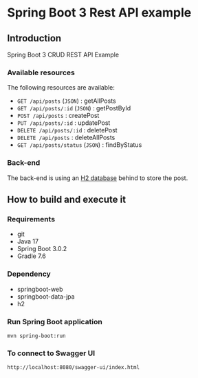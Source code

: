 # Spring Boot 3 Rest API example

## Introduction

Spring Boot 3 CRUD REST API Example

### Available resources

The following resources are available:

+ ``GET /api/posts`` (``JSON``) : getAllPosts
+ ``GET /api/posts/:id`` (``JSON``) : getPostById
+ ``POST /api/posts`` : createPost
+ ``PUT /api/posts/:id`` : updatePost
+ ``DELETE /api/posts/:id`` : deletePost
+ ``DELETE /api/posts`` : deleteAllPosts
+ ``GET /api/posts/status`` (``JSON``) : findByStatus

### Back-end

The back-end is using an [H2 database](https://www.h2database.com/) behind to store the post.

## How to build and execute it

### Requirements

+ git
+ Java 17
+ Spring Boot 3.0.2
+ Gradle 7.6

### Dependency

+ springboot-web
+ springboot-data-jpa
+ h2

### Run Spring Boot application

```
mvn spring-boot:run
```

### To connect to Swagger UI

```
http://localhost:8080/swagger-ui/index.html
```